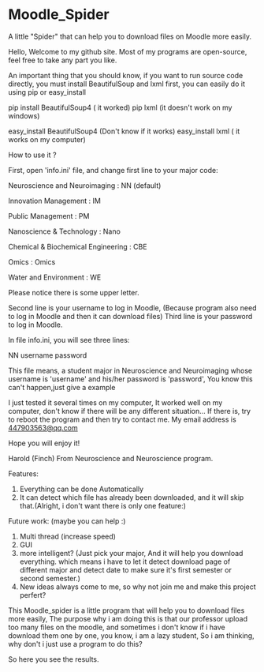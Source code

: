 # Moodle_Spider
A little "Spider" that can help you to download files on Moodle more easily.

Hello, Welcome to my github site.
Most of my programs are open-source, feel free to take any part you like.

An important thing that you should know, if you want to run source code directly, you must install BeautifulSoup and lxml first, you can easily do it using pip or easy_install

pip install BeautifulSoup4 ( it worked)
pip lxml (it doesn't work on my windows)

easy_install BeautifulSoup4 (Don't know if it works)
easy_install lxml ( it works on my computer)

How to use it ?

First, open 'info.ini' file, and change first line to your major code:

Neuroscience and Neuroimaging : NN (default)

Innovation Management : IM

Public Management : PM

Nanoscience & Technology : Nano

Chemical & Biochemical Engineering : CBE

Omics : Omics

Water and Environment : WE




Please notice there is some upper letter.

Second line is your username to log in Moodle, (Because program also need to log in Moodle and then it can download files)
Third line is your password to log in Moodle.

In file info.ini, you will see three lines:

NN
username
password

This file means, a student major in Neuroscience and Neuroimaging  whose username is 'username' and his/her password is 'password', You know this can't happen,just give a example

I just tested it several times on my computer, It worked well on my computer, don't know if there will be any different situation...
If there is, try to reboot the program and then try to contact me.
My email address is 447903563@qq.com

Hope you will enjoy it!

Harold (Finch)        From Neuroscience and Neuroscience program.

Features:

1. Everything can be done Automatically
2. It can detect which file has already been downloaded, and it will skip that.(Alright, i don't want there is only one feature:)

Future work:  (maybe you can help :)

1. Multi thread (increase speed)
2. GUI
3. more intelligent? (Just pick your major, And it will help you download everything. which means i have to let it detect download
page of different major and detect date to make sure it's first semester or second semester.)
4. New ideas always come to me, so why not join me and make this project perfert?


This Moodle_spider is a little program that will help you to download files more easily, The purpose why i am doing this is that 
our professor upload too many files on the moodle, and sometimes i don't know if i have download them one by one, you know, i am a
lazy student, So i am thinking, why don't i just use a program to do this? 

So here you see the results.
